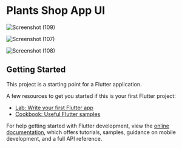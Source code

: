# Plants Shop App UI

![Screenshot (109)](https://github.com/warda231/Plants-Shop-App-UI/assets/104501022/2e9c04e3-b2a7-44c9-b562-abb70d46d1bb)

![Screenshot (107)](https://github.com/warda231/Plants-Shop-App-UI/assets/104501022/e29c4675-7a0f-43d9-84a7-f7af6102dd0c)

![Screenshot (108)](https://github.com/warda231/Plants-Shop-App-UI/assets/104501022/02a3f718-223b-491c-b68b-d76dc5c329d7)


## Getting Started

This project is a starting point for a Flutter application.

A few resources to get you started if this is your first Flutter project:

- [Lab: Write your first Flutter app](https://docs.flutter.dev/get-started/codelab)
- [Cookbook: Useful Flutter samples](https://docs.flutter.dev/cookbook)

For help getting started with Flutter development, view the
[online documentation](https://docs.flutter.dev/), which offers tutorials,
samples, guidance on mobile development, and a full API reference.
